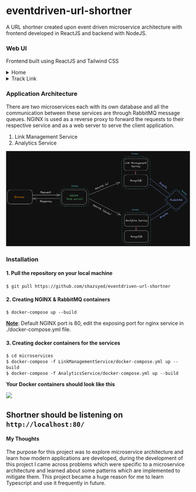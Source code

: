 # eventdriven-url-shortner
A URL shortner created upon event driven microservice architecture with frontend developed in ReactJS and backend with NodeJS.

### Web UI
Frontend built using ReactJS and Tailwind CSS

<details>
  <summary>Home</summary>
  <img src="https://i.imgur.com/6oCBSlU.png"> 
</details>

<details>
  <summary>Track Link</summary>
  <img src="https://i.imgur.com/Je8RyMf.png">
</details>

### Application Architecture
There are two microservices each with its own database and all the communication between these services are through RabbitMQ message queues. NGINX is used as a reverse proxy to forward the requests to their respective service and as a web server to serve the client application.

1. Link Management Service
2. Analytics Service

<p align="center">
<img src="https://github.com/shazsyed/eventdriven-url-shortner/blob/main/diagram.png" width="900">
</p>

### Installation

#### 1. Pull the repository on your local machine

```
$ git pull https://github.com/shazsyed/eventdriven-url-shortner
```

#### 2. Creating NGINX & RabbitMQ containers

```
$ docker-compose up --build
```

<ins>**Note**</ins>: Default NGINX port is 80, edit the exposing port for nginx service in ./docker-compose.yml file.

#### 3. Creating docker containers for the services

```
$ cd microservices
$ docker-compose -f LinkManagementService/docker-compose.yml up --build
$ docker-compose -f AnalyticsService/docker-compose.yml up --build
```

**Your Docker containers should look like this**

<img src="https://i.imgur.com/sEqpHwB.png" width="600">

## Shortner should be listening on `http://localhost:80/`

#### My Thoughts

The purpose for this project was to explore microservice architecture and learn how modern applications are developed, during the development of this project I came across problems which were specific to a microservice architecture and learned about some patterns which are implemented to mitigate them. This project became a huge reason for me to learn Typescript and use it frequently in future.


